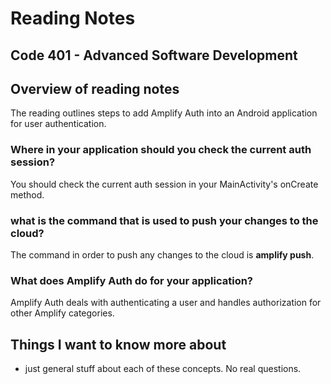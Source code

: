 # Reading Notes


## Code 401 - Advanced Software Development

## Overview of reading notes

The reading outlines steps to add Amplify Auth into an Android application for user authentication.

### Where in your application should you check the current auth session?

You should check the current auth session in your MainActivity's onCreate method.

### what is the command that is used to push your changes to the cloud?

The command in order to push any changes to the cloud is **amplify push**.

### What does Amplify Auth do for your application?

Amplify Auth deals with authenticating a user and handles authorization for other Amplify categories.

## Things I want to know more about

* just general stuff about each of these concepts. No real questions.